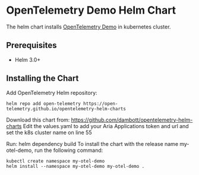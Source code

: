 # OpenTelemetry Demo Helm Chart

The helm chart installs [OpenTelemetry Demo](https://github.com/open-telemetry/opentelemetry-demo)
in kubernetes cluster.

## Prerequisites

- Helm 3.0+

## Installing the Chart

Add OpenTelemetry Helm repository:

```console
helm repo add open-telemetry https://open-telemetry.github.io/opentelemetry-helm-charts
```
Download this chart from: https://github.com/dambott/opentelemetry-helm-charts
Edit the values.yaml to add your Aria Applications token and url and set the k8s cluster name on line 55

Run:
helm dependency build
To install the chart with the release name my-otel-demo, run the following command:

```console
kubectl create namespace my-otel-demo
helm install --namespace my-otel-demo my-otel-demo .
```
